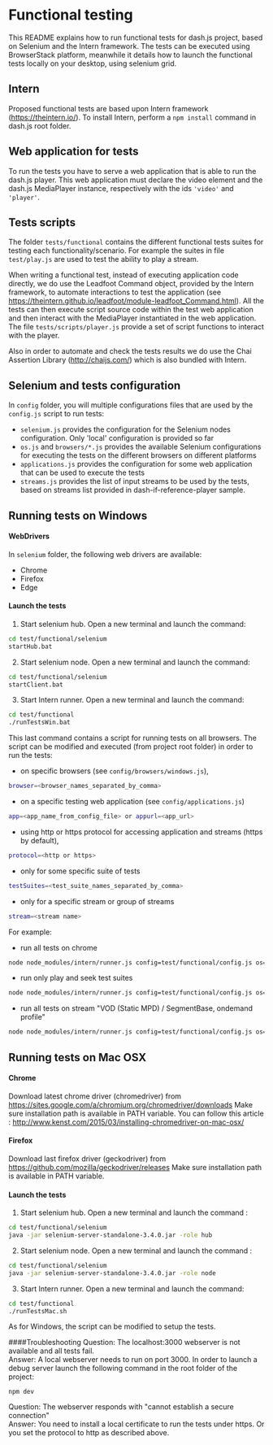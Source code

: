 # Functional testing

This README explains how to run functional tests for dash.js project, based on Selenium and the Intern framework.
The tests can be executed using BrowserStack platform, meanwhile it details how to launch the functional tests locally on your desktop, using selenium grid.

## Intern
Proposed functional tests are based upon Intern framework (https://theintern.io/).
To install Intern, perform a ```npm install``` command in dash.js root folder.

## Web application for tests
To run the tests you have to serve a web application that is able to run the dash.js player.
This web application must declare the video element and the dash.js MediaPlayer instance, respectively with the ids ```'video'``` and ```'player'```.

## Tests scripts
The folder ```tests/functional``` contains the different functional tests suites for testing each functionality/scenario.
For example the suites in file ```test/play.js``` are used to test the ability to play a stream.

When writing a functional test, instead of executing application code directly, we do use the Leadfoot Command object, provided by the Intern framework, to automate interactions to test the application (see https://theintern.github.io/leadfoot/module-leadfoot_Command.html).
All the tests can then execute script source code within the test web application and then interact with the MediaPlayer instantiated in the web application.
The file ```tests/scripts/player.js``` provide a set of script functions to interact with the player.

Also in order to automate and check the tests results we do use the Chai Assertion Library (http://chaijs.com/) which is also bundled with Intern.

## Selenium and tests configuration
In ```config``` folder, you will multiple configurations files that are used by the ```config.js``` script to run tests:
- ```selenium.js``` provides the configuration for the Selenium nodes configuration. Only 'local' configuration is provided so far
- ```os.js``` and ```browsers/*.js``` provides the available Selenium configurations for executing the tests on the different browsers on different platforms
- ```applications.js``` provides the configuration for some web application that can be used to execute the tests
- ```streams.js``` provides the list of input streams to be used by the tests, based on streams list provided in dash-if-reference-player sample.

## Running tests on Windows
#### WebDrivers
In ```selenium``` folder, the following web drivers are available:
- Chrome
- Firefox
- Edge

#### Launch the tests
1. Start selenium hub. Open a new terminal and launch the command:
```sh
cd test/functional/selenium
startHub.bat
```

2. Start selenium node. Open a new terminal and launch the command:
```sh
cd test/functional/selenium
startClient.bat
```

3. Start Intern runner. Open a new terminal and launch the command:
```sh
cd test/functional
./runTestsWin.bat
```

This last command contains a script for running tests on all browsers.
The script can be modified and executed (from project root folder) in order to run the tests:
- on specific browsers (see ```config/browsers/windows.js```),
```sh
browser=<browser_names_separated_by_comma>
```
- on a specific testing web application (see ```config/applications.js```)
```sh
app=<app_name_from_config_file> or appurl=<app_url>
```
- using http or https protocol for accessing application and streams (https by default),
```sh
protocol=<http or https>
```
- only for some specific suite of tests
```sh
testSuites=<test_suite_names_separated_by_comma>
```
- only for a specific stream or group of streams
```sh
stream=<stream name>
```

For example:
- run all tests on chrome
```sh
node node_modules/intern/runner.js config=test/functional/config.js os=windows browsers=chrome
```
- run only play and seek test suites
```sh
node node_modules/intern/runner.js config=test/functional/config.js os=windows browsers=chrome testSuites=\"play,seek\"
```
- run all tests on stream "VOD (Static MPD) / SegmentBase, ondemand profile"
```sh
node node_modules/intern/runner.js config=test/functional/config.js os=windows browsers=chrome stream=\"VOD (Static MPD) / SegmentBase, ondemand profile\"
```


## Running tests on Mac OSX
#### Chrome
Download latest chrome driver (chromedriver) from https://sites.google.com/a/chromium.org/chromedriver/downloads
Make sure installation path is available in PATH variable.
You can follow this article : http://www.kenst.com/2015/03/installing-chromedriver-on-mac-osx/

#### Firefox
Download last firefox driver (geckodriver) from https://github.com/mozilla/geckodriver/releases
Make sure installation path is available in PATH variable.

#### Launch the tests
1. Start selenium hub. Open a new terminal and launch the command :
```sh
cd test/functional/selenium
java -jar selenium-server-standalone-3.4.0.jar -role hub
```

2. Start selenium node. Open a new terminal and launch the command :
```sh
cd test/functional/selenium
java -jar selenium-server-standalone-3.4.0.jar -role node
```
3. Start Intern runner. Open a new terminal and launch the command:
```sh
cd test/functional
./runTestsMac.sh
```

As for Windows, the script can be modified to setup the tests.

####Troubleshooting
Question: The localhost:3000 webserver is not available and all tests fail.  
Answer: A local webserver needs to run on port 3000. In order to launch a debug server launch the following command in the root folder of the project:
```
npm dev
```

Question: The webserver responds with "cannot establish a secure connection"  
Answer: You need to install a local certificate to run the tests under https. Or you set the protocol to http as described above.
